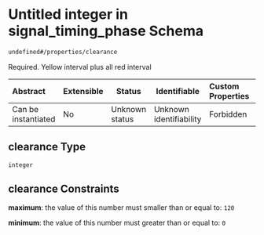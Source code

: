 # Untitled integer in signal_timing_phase Schema

```txt
undefined#/properties/clearance
```

Required. Yellow interval plus all red interval


| Abstract            | Extensible | Status         | Identifiable            | Custom Properties | Additional Properties | Access Restrictions | Defined In                                                                                            |
| :------------------ | ---------- | -------------- | ----------------------- | :---------------- | --------------------- | ------------------- | ----------------------------------------------------------------------------------------------------- |
| Can be instantiated | No         | Unknown status | Unknown identifiability | Forbidden         | Allowed               | none                | [signal_timing_phase.schema.json\*](../../out/signal_timing_phase.schema.json "open original schema") |

## clearance Type

`integer`

## clearance Constraints

**maximum**: the value of this number must smaller than or equal to: `120`

**minimum**: the value of this number must greater than or equal to: `0`
